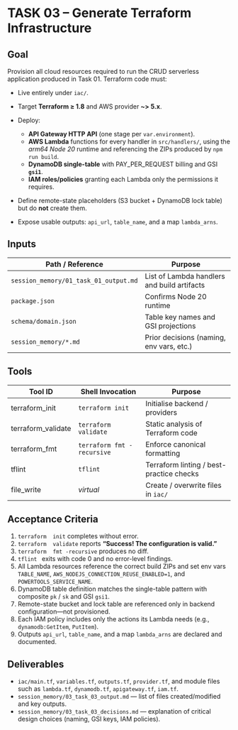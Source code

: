 # TASK 03 – Generate Terraform Infrastructure

## Goal

Provision all cloud resources required to run the CRUD serverless application produced in Task 01.
Terraform code must:

* Live entirely under `iac/`.
* Target **Terraform ≥ 1.8** and AWS provider **\~> 5.x**.
* Deploy:

   * **API Gateway HTTP API** (one stage per `var.environment`).
   * **AWS Lambda** functions for every handler in `src/handlers/`, using the *arm64 Node 20* runtime and referencing the ZIPs produced by `npm run build`.
   * **DynamoDB single-table** with PAY\_PER\_REQUEST billing and GSI **`gsi1`**.
   * **IAM roles/policies** granting each Lambda only the permissions it requires.
* Define remote-state placeholders (S3 bucket + DynamoDB lock table) but do **not** create them.
* Expose usable outputs: `api_url`, `table_name`, and a map `lambda_arns`.

## Inputs

| Path / Reference                      | Purpose                                     |
| ------------------------------------- | ------------------------------------------- |
| `session_memory/01_task_01_output.md` | List of Lambda handlers and build artifacts |
| `package.json`                        | Confirms Node 20 runtime                    |
| `schema/domain.json`                  | Table key names and GSI projections         |
| `session_memory/*.md`                 | Prior decisions (naming, env vars, etc.)    |

## Tools

| Tool ID             | Shell Invocation           | Purpose                                  |
|---------------------|----------------------------|------------------------------------------|
| terraform\_init     | `terraform init`           | Initialise backend / providers           |
| terraform\_validate | `terraform  validate`      | Static analysis of Terraform code        |
| terraform\_fmt      | `terraform fmt -recursive` | Enforce canonical formatting             |
| tflint              | `tflint`                   | Terraform linting / best-practice checks |
| file\_write         | *virtual*                  | Create / overwrite files in `iac/`       |

## Acceptance Criteria

1. `terraform  init` completes without error.
2. `terraform  validate` reports **“Success! The configuration is valid.”**
3. `terraform  fmt -recursive` produces no diff.
4. `tflint ` exits with code 0 and no error-level findings.
5. All Lambda resources reference the correct build ZIPs and set env vars `TABLE_NAME`, `AWS_NODEJS_CONNECTION_REUSE_ENABLED=1`, and `POWERTOOLS_SERVICE_NAME`.
6. DynamoDB table definition matches the single-table pattern with composite `pk` / `sk` and GSI `gsi1`.
7. Remote-state bucket and lock table are referenced only in backend configuration—not provisioned.
8. Each IAM policy includes only the actions its Lambda needs (e.g., `dynamodb:GetItem`, `PutItem`).
9. Outputs `api_url`, `table_name`, and a map `lambda_arns` are declared and documented.

## Deliverables

* `iac/main.tf`, `variables.tf`, `outputs.tf`, `provider.tf`, and module files such as `lambda.tf`, `dynamodb.tf`, `apigateway.tf`, `iam.tf`.
* `session_memory/03_task_03_output.md` — list of files created/modified and key outputs.
* `session_memory/03_task_03_decisions.md` — explanation of critical design choices (naming, GSI keys, IAM policies).
